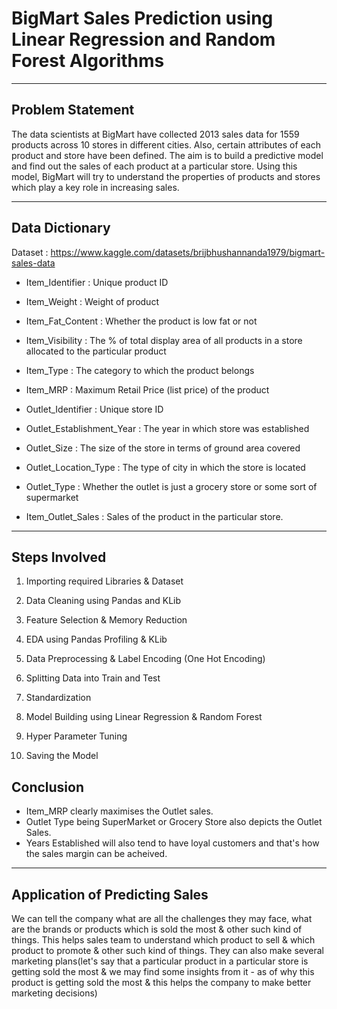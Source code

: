 # BigMart Sales Prediction using Linear Regression and Random Forest Algorithms

---

## Problem Statement

The data scientists at BigMart have collected 2013 sales data for 1559 products across 10 stores in different cities. Also, certain attributes of each product and store have been defined. The aim is to build a predictive model and find out the sales of each product at a particular store. Using this model, BigMart will try to understand the properties of products and stores which play a key role in increasing sales.

--- 
## Data Dictionary 
Dataset : https://www.kaggle.com/datasets/brijbhushannanda1979/bigmart-sales-data

* Item_Identifier : Unique product ID

* Item_Weight : Weight of product

* Item_Fat_Content : Whether the product is low fat or not

* Item_Visibility : The % of total display area of all products in a store allocated to the particular product

* Item_Type : The category to which the product belongs

* Item_MRP : Maximum Retail Price (list price) of the product

* Outlet_Identifier : Unique store ID

* Outlet_Establishment_Year : The year in which store was established

* Outlet_Size : The size of the store in terms of ground area covered

* Outlet_Location_Type : The type of city in which the store is located

* Outlet_Type : Whether the outlet is just a grocery store or some sort of supermarket

* Item_Outlet_Sales : Sales of the product in the particular store.

---

## Steps Involved 
1. Importing required Libraries & Dataset

2. Data Cleaning using Pandas and KLib

3. Feature Selection & Memory Reduction 

4. EDA using Pandas Profiling & KLib

5. Data Preprocessing & Label Encoding (One Hot Encoding)

6. Splitting Data into Train and Test

7. Standardization

8. Model Building using Linear Regression & Random Forest

9. Hyper Parameter Tuning

10. Saving the Model


## Conclusion 
* Item_MRP clearly maximises the Outlet sales.
* Outlet Type being SuperMarket or Grocery Store also depicts the Outlet Sales.
* Years Established will also tend to have loyal customers and that's how the sales margin can be acheived.
---

## Application of Predicting Sales
We can tell the company what are all the challenges they may face, what are the brands or products which is sold the most & other such kind of things. This helps sales team to understand which product to sell & which product to promote & other such kind of things. They can also make several marketing plans(let's say that a particular product in a particular store is getting sold the most & we may find some insights from it - as of why this product is getting sold the most & this helps the company to make better marketing decisions)


